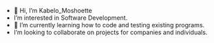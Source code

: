 - 👋 Hi, I’m Kabelo_Moshoette
-  I’m interested in Software Development.
- 🌱 I’m currently learning how to code and testing existing programs.
-  I’m looking to collaborate on projects for companies and individuals.
<!---
Moshoette/Moshoette is a ✨ special ✨ repository because its `README.md` (this file) appears on your GitHub profile.
You can click the Preview link to take a look at your changes.
--->
